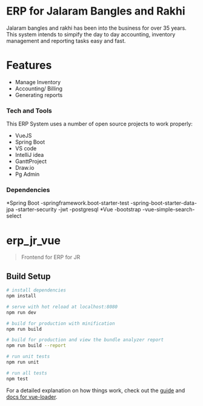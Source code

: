 # ERP for Jalaram Bangles and Rakhi
Jalaram bangles and rakhi has been into the business for over 35 years. This system intends to simpify the day to day accounting, inventory management and reporting tasks easy and fast.

# Features

  - Manage Inventory
  - Accounting/ Billing
  - Generating reports
### Tech and Tools

This ERP System  uses a number of open source projects to work properly:

* VueJS
* Spring Boot
* VS code
* IntelliJ idea
* GanttProject
* Draw.io
* Pg Admin

### Dependencies

*Spring Boot
    -springframework.boot-starter-test
    -spring-boot-starter-data-jpa
    -starter-security
    -jwt
    -postgresql
*Vue
    -bootstrap
    -vue-simple-search-select
# erp_jr_vue

> Frontend for ERP for JR

## Build Setup

``` bash
# install dependencies
npm install

# serve with hot reload at localhost:8080
npm run dev

# build for production with minification
npm run build

# build for production and view the bundle analyzer report
npm run build --report

# run unit tests
npm run unit

# run all tests
npm test
```

For a detailed explanation on how things work, check out the [guide](http://vuejs-templates.github.io/webpack/) and [docs for vue-loader](http://vuejs.github.io/vue-loader).
